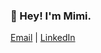 ### 👋 Hey! I'm Mimi. 

[Email](mailto:mimireyburn@gmail.com?subject=Hello!) | [LinkedIn](https://www.linkedin.com/in/mimireyburn/)

<!--
**mimireyburn/mimireyburn** is a ✨ _special_ ✨ repository because its `README.md` (this file) appears on your GitHub profile.

Here are some ideas to get you started:

- 🔭 I’m currently working on ...
- 🌱 I’m currently learning ...
- 👯 I’m looking to collaborate on ...
- 🤔 I’m looking for help with ...
- 💬 Ask me about ...
- 📫 How to reach me: ...
- 😄 Pronouns: ...
- ⚡ Fun fact: ...
-->

